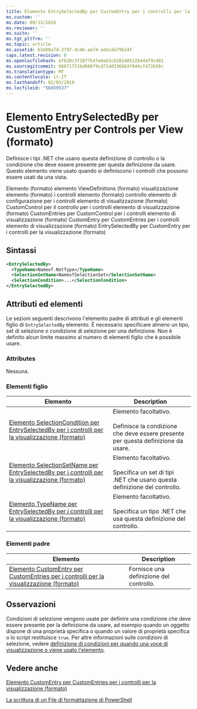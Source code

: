 ```yaml
---
title: Elemento EntrySelectedBy per CustomEntry per i controlli per la visualizzazione (formato) | Microsoft Docs
ms.custom: ''
ms.date: 09/13/2016
ms.reviewer: ''
ms.suite: ''
ms.tgt_pltfrm: ''
ms.topic: article
ms.assetid: b3d80a7d-3797-4c46-ae74-ae5cda79b24f
caps.latest.revision: 8
ms.openlocfilehash: efb20c3f2077547e6eb3cb28240512b444f9c481
ms.sourcegitcommit: b6871f21bd666f9cd71dd336bb3f844cf472b56c
ms.translationtype: MT
ms.contentlocale: it-IT
ms.lasthandoff: 02/03/2019
ms.locfileid: "56859537"
---
```

# <a name="entryselectedby-element-for-customentry-for-controls-for-view-format"></a>Elemento EntrySelectedBy per CustomEntry per Controls per View (formato)

Definisce i tipi .NET che usano questa definizione di controllo o la condizione che deve essere presente per questa definizione da usare. Questo elemento viene usato quando si definiscono i controlli che possono essere usati da una vista.

Elemento (formato) elemento ViewDefinitions (formato) visualizzazione elemento (formato) i controlli elemento (formato) controllo elemento di configurazione per i controlli elemento di visualizzazione (formato) CustomControl per il controllo per i controlli elemento di visualizzazione (formato) CustomEntries per CustomControl per i controlli elemento di visualizzazione (formato) CustomEntry per CustomEntries per i controlli elemento di visualizzazione (formato) EntrySelectedBy per CustomEntry per i controlli per la visualizzazione (formato)

## <a name="syntax"></a>Sintassi

```xml
<EntrySelectedBy>
  <TypeName>Nameof.NetType</TypeName>
  <SelectionSetName>NameofSelectionSet</SelectionSetName>
  <SelectionCondition>...</SelectionCondition>
</EntrySelectedBy>
```

## <a name="attributes-and-elements"></a>Attributi ed elementi

Le sezioni seguenti descrivono l'elemento padre di attributi e gli elementi figlio di `EntrySelectedBy` elemento. È necessario specificare almeno un tipo, set di selezione o condizione di selezione per una definizione. Non è definito alcun limite massimo al numero di elementi figlio che è possibile usare.

### <a name="attributes"></a>Attributes

Nessuna.

### <a name="child-elements"></a>Elementi figlio

|Elemento|Description|
|-------------|-----------------|
|[Elemento SelectionCondition per EntrySelectedBy per i controlli per la visualizzazione (formato)](./selectioncondition-element-for-entryselectedby-for-controls-for-view-format.md)|Elemento facoltativo.<br /><br /> Definisce la condizione che deve essere presente per questa definizione da usare.|
|[Elemento SelectionSetName per EntrySelectedBy per i controlli per la visualizzazione (formato)](./selectionsetname-element-for-entryselectedby-for-controls-for-view-format.md)|Elemento facoltativo.<br /><br /> Specifica un set di tipi .NET che usano questa definizione del controllo.|
|[Elemento TypeName per EntrySelectedBy per i controlli per la visualizzazione (formato)](./typename-element-for-entryselectedby-for-controls-for-view-format.md)|Elemento facoltativo.<br /><br /> Specifica un tipo .NET che usa questa definizione del controllo.|

### <a name="parent-elements"></a>Elementi padre

|Elemento|Description|
|-------------|-----------------|
|[Elemento CustomEntry per CustomEntries per i controlli per la visualizzazione (formato)](./customentry-element-for-customentries-for-controls-for-view-format.md)|Fornisce una definizione del controllo.|

## <a name="remarks"></a>Osservazioni

Condizioni di selezione vengono usate per definire una condizione che deve essere presente per la definizione da usare, ad esempio quando un oggetto dispone di una proprietà specifica o quando un valore di proprietà specifica o lo script restituisce `true`. Per altre informazioni sulle condizioni di selezione, vedere [definizione di condizioni per quando una voce di visualizzazione o viene usato l'elemento](./defining-conditions-for-displaying-data.md).

## <a name="see-also"></a>Vedere anche

[Elemento CustomEntry per CustomEntries per i controlli per la visualizzazione (formato)](./customentry-element-for-customentries-for-controls-for-view-format.md)

[La scrittura di un File di formattazione di PowerShell](./writing-a-powershell-formatting-file.md)
